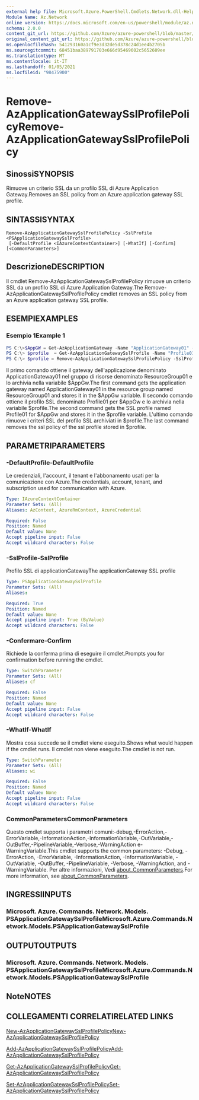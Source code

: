 ```yaml
---
external help file: Microsoft.Azure.PowerShell.Cmdlets.Network.dll-Help.xml
Module Name: Az.Network
online version: https://docs.microsoft.com/en-us/powershell/module/az.network/remove-azapplicationgatewaysslprofilepolicy
schema: 2.0.0
content_git_url: https://github.com/Azure/azure-powershell/blob/master/src/Network/Network/help/Remove-AzApplicationGatewaySslProfilePolicy.md
original_content_git_url: https://github.com/Azure/azure-powershell/blob/master/src/Network/Network/help/Remove-AzApplicationGatewaySslProfilePolicy.md
ms.openlocfilehash: 541293160a1cf9e3d32de5d378c24d1ee4b2705b
ms.sourcegitcommit: 68451baa389791703e666d95469602c5652609ee
ms.translationtype: MT
ms.contentlocale: it-IT
ms.lasthandoff: 01/05/2021
ms.locfileid: "98475900"
---
```

# <span data-ttu-id="e532c-101">Remove-AzApplicationGatewaySslProfilePolicy</span><span class="sxs-lookup"><span data-stu-id="e532c-101">Remove-AzApplicationGatewaySslProfilePolicy</span></span>

## <span data-ttu-id="e532c-102">Sinossi</span><span class="sxs-lookup"><span data-stu-id="e532c-102">SYNOPSIS</span></span>
<span data-ttu-id="e532c-103">Rimuove un criterio SSL da un profilo SSL di Azure Application Gateway.</span><span class="sxs-lookup"><span data-stu-id="e532c-103">Removes an SSL policy from an Azure application gateway SSL profile.</span></span>

## <span data-ttu-id="e532c-104">SINTASSI</span><span class="sxs-lookup"><span data-stu-id="e532c-104">SYNTAX</span></span>

```
Remove-AzApplicationGatewaySslProfilePolicy -SslProfile <PSApplicationGatewaySslProfile>
 [-DefaultProfile <IAzureContextContainer>] [-WhatIf] [-Confirm] [<CommonParameters>]
```

## <span data-ttu-id="e532c-105">Descrizione</span><span class="sxs-lookup"><span data-stu-id="e532c-105">DESCRIPTION</span></span>
<span data-ttu-id="e532c-106">Il cmdlet Remove-AzApplicationGatewaySslProfilePolicy rimuove un criterio SSL da un profilo SSL di Azure Application Gateway.</span><span class="sxs-lookup"><span data-stu-id="e532c-106">The Remove-AzApplicationGatewaySslProfilePolicy cmdlet removes an SSL policy from an Azure application gateway SSL profile.</span></span>

## <span data-ttu-id="e532c-107">ESEMPI</span><span class="sxs-lookup"><span data-stu-id="e532c-107">EXAMPLES</span></span>

### <span data-ttu-id="e532c-108">Esempio 1</span><span class="sxs-lookup"><span data-stu-id="e532c-108">Example 1</span></span>
```powershell
PS C:\>$AppGW = Get-AzApplicationGateway -Name "ApplicationGateway01" -ResourceGroupName "ResourceGroup01"
PS C:\> $profile  = Get-AzApplicationGatewaySslProfile -Name "Profile01" -ApplicationGateway $AppGw
PS C:\> $profile = Remove-AzApplicationGatewaySslProfilePolicy -SslProfile $profile
```

<span data-ttu-id="e532c-109">Il primo comando ottiene il gateway dell'applicazione denominato ApplicationGateway01 nel gruppo di risorse denominato ResourceGroup01 e lo archivia nella variabile $AppGw.</span><span class="sxs-lookup"><span data-stu-id="e532c-109">The first command gets the application gateway named ApplicationGateway01 in the resource group named ResourceGroup01 and stores it in the $AppGw variable.</span></span> <span data-ttu-id="e532c-110">Il secondo comando ottiene il profilo SSL denominato Profile01 per $AppGw e lo archivia nella variabile $profile.</span><span class="sxs-lookup"><span data-stu-id="e532c-110">The second command gets the SSL profile named Profile01 for $AppGw and stores it in the $profile variable.</span></span> <span data-ttu-id="e532c-111">L'ultimo comando rimuove i criteri SSL del profilo SSL archiviati in $profile.</span><span class="sxs-lookup"><span data-stu-id="e532c-111">The last command removes the ssl policy of the ssl profile stored in $profile.</span></span>

## <span data-ttu-id="e532c-112">PARAMETRI</span><span class="sxs-lookup"><span data-stu-id="e532c-112">PARAMETERS</span></span>

### <span data-ttu-id="e532c-113">-DefaultProfile</span><span class="sxs-lookup"><span data-stu-id="e532c-113">-DefaultProfile</span></span>
<span data-ttu-id="e532c-114">Le credenziali, l'account, il tenant e l'abbonamento usati per la comunicazione con Azure.</span><span class="sxs-lookup"><span data-stu-id="e532c-114">The credentials, account, tenant, and subscription used for communication with Azure.</span></span>

```yaml
Type: IAzureContextContainer
Parameter Sets: (All)
Aliases: AzContext, AzureRmContext, AzureCredential

Required: False
Position: Named
Default value: None
Accept pipeline input: False
Accept wildcard characters: False
```

### <span data-ttu-id="e532c-115">-SslProfile</span><span class="sxs-lookup"><span data-stu-id="e532c-115">-SslProfile</span></span>
<span data-ttu-id="e532c-116">Profilo SSL di applicationGateway</span><span class="sxs-lookup"><span data-stu-id="e532c-116">The applicationGateway SSL profile</span></span>

```yaml
Type: PSApplicationGatewaySslProfile
Parameter Sets: (All)
Aliases:

Required: True
Position: Named
Default value: None
Accept pipeline input: True (ByValue)
Accept wildcard characters: False
```

### <span data-ttu-id="e532c-117">-Confermare</span><span class="sxs-lookup"><span data-stu-id="e532c-117">-Confirm</span></span>
<span data-ttu-id="e532c-118">Richiede la conferma prima di eseguire il cmdlet.</span><span class="sxs-lookup"><span data-stu-id="e532c-118">Prompts you for confirmation before running the cmdlet.</span></span>

```yaml
Type: SwitchParameter
Parameter Sets: (All)
Aliases: cf

Required: False
Position: Named
Default value: None
Accept pipeline input: False
Accept wildcard characters: False
```

### <span data-ttu-id="e532c-119">-WhatIf</span><span class="sxs-lookup"><span data-stu-id="e532c-119">-WhatIf</span></span>
<span data-ttu-id="e532c-120">Mostra cosa succede se il cmdlet viene eseguito.</span><span class="sxs-lookup"><span data-stu-id="e532c-120">Shows what would happen if the cmdlet runs.</span></span>
<span data-ttu-id="e532c-121">Il cmdlet non viene eseguito.</span><span class="sxs-lookup"><span data-stu-id="e532c-121">The cmdlet is not run.</span></span>

```yaml
Type: SwitchParameter
Parameter Sets: (All)
Aliases: wi

Required: False
Position: Named
Default value: None
Accept pipeline input: False
Accept wildcard characters: False
```

### <span data-ttu-id="e532c-122">CommonParameters</span><span class="sxs-lookup"><span data-stu-id="e532c-122">CommonParameters</span></span>
<span data-ttu-id="e532c-123">Questo cmdlet supporta i parametri comuni:-debug,-ErrorAction,-ErrorVariable,-InformationAction,-InformationVariable,-OutVariable,-OutBuffer,-PipelineVariable,-Verbose,-WarningAction e-WarningVariable.</span><span class="sxs-lookup"><span data-stu-id="e532c-123">This cmdlet supports the common parameters: -Debug, -ErrorAction, -ErrorVariable, -InformationAction, -InformationVariable, -OutVariable, -OutBuffer, -PipelineVariable, -Verbose, -WarningAction, and -WarningVariable.</span></span> <span data-ttu-id="e532c-124">Per altre informazioni, Vedi [about_CommonParameters](http://go.microsoft.com/fwlink/?LinkID=113216).</span><span class="sxs-lookup"><span data-stu-id="e532c-124">For more information, see [about_CommonParameters](http://go.microsoft.com/fwlink/?LinkID=113216).</span></span>

## <span data-ttu-id="e532c-125">INGRESSI</span><span class="sxs-lookup"><span data-stu-id="e532c-125">INPUTS</span></span>

### <span data-ttu-id="e532c-126">Microsoft. Azure. Commands. Network. Models. PSApplicationGatewaySslProfile</span><span class="sxs-lookup"><span data-stu-id="e532c-126">Microsoft.Azure.Commands.Network.Models.PSApplicationGatewaySslProfile</span></span>

## <span data-ttu-id="e532c-127">OUTPUT</span><span class="sxs-lookup"><span data-stu-id="e532c-127">OUTPUTS</span></span>

### <span data-ttu-id="e532c-128">Microsoft. Azure. Commands. Network. Models. PSApplicationGatewaySslProfile</span><span class="sxs-lookup"><span data-stu-id="e532c-128">Microsoft.Azure.Commands.Network.Models.PSApplicationGatewaySslProfile</span></span>

## <span data-ttu-id="e532c-129">Note</span><span class="sxs-lookup"><span data-stu-id="e532c-129">NOTES</span></span>

## <span data-ttu-id="e532c-130">COLLEGAMENTI CORRELATI</span><span class="sxs-lookup"><span data-stu-id="e532c-130">RELATED LINKS</span></span>

[<span data-ttu-id="e532c-131">New-AzApplicationGatewaySslProfilePolicy</span><span class="sxs-lookup"><span data-stu-id="e532c-131">New-AzApplicationGatewaySslProfilePolicy</span></span>](./New-AzApplicationGatewaySslProfilePolicy.md)

[<span data-ttu-id="e532c-132">Add-AzApplicationGatewaySslProfilePolicy</span><span class="sxs-lookup"><span data-stu-id="e532c-132">Add-AzApplicationGatewaySslProfilePolicy</span></span>](./Add-AzApplicationGatewaySslProfilePolicy.md)

[<span data-ttu-id="e532c-133">Get-AzApplicationGatewaySslProfilePolicy</span><span class="sxs-lookup"><span data-stu-id="e532c-133">Get-AzApplicationGatewaySslProfilePolicy</span></span>](./Get-AzApplicationGatewaySslProfilePolicy.md)

[<span data-ttu-id="e532c-134">Set-AzApplicationGatewaySslProfilePolicy</span><span class="sxs-lookup"><span data-stu-id="e532c-134">Set-AzApplicationGatewaySslProfilePolicy</span></span>](./Set-AzApplicationGatewaySslProfilePolicy.md)